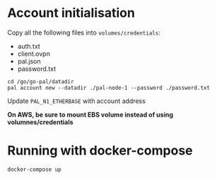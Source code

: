 # Account initialisation

Copy all the following files into `volumes/credentials`:
- auth.txt
- client.ovpn
- pal.json
- password.txt

```
cd /go/go-pal/datadir
pal account new --datadir ./pal-node-1 --password ./password.txt
```

Update `PAL_N1_ETHERBASE` with account address

**On AWS, be sure to mount EBS volume instead of using volumnes/credentials**

# Running with docker-compose

```
docker-compose up
```